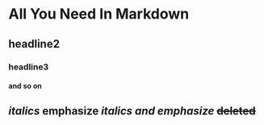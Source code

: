 # All You Need In Markdown
## headline2
### headline3
#### and so on
*italics*
**emphasize**
***italics and emphasize***
~~deleted~~
---
